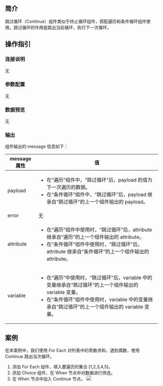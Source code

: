 ## 简介

跳过循环（Continue）组件类似于终止循环组件，搭配遍历和条件循环组件使用。跳过循环的作用是跳出当前循环，执行下一次循环。

## 操作指引

### 连接说明

无

### 参数配置

无

### 数据预览

无

### 输出

组件输出的 message 信息如下：

| message 属性 | 值                                                           |
| ----------- | ------------------------------------------------------------ |
| payload     | <ul><li>在“遍历”组件中，“跳过循环”后，payload 的值为下一次遍历的数据。</li><li>在“条件循环”组件中，“跳过循环”后，payload 继承自“跳过循环”的上一个组件输出的 payload。</li></ul> |
| error       | 无                                                           |
| attribute   | <ul><li>在“遍历”组件中使用时，“跳过循环”后，attribute 继承自“遍历”的上一个组件输出的 attribute。</li><li>在“条件循环”组件中使用时，“跳过循环”后，attribute 继承自“条件循环”的上一个组件输出的 attribute。</li></ul> |
| variable    | <ul><li>在“遍历”中使用时，“跳过循环”后，variable 中的变量继承自“跳过循环”的上一个组件输出的 variable 变量。</li><li>在“条件循环”组件中使用时，variable 中的变量继承自“跳过循环”的上一个组件输出的 variable 变量。</li></ul> |

## 案例

在本案例中，我们使用 For Each 对列表中的奇数求和，遇到偶数，使用 Continue 跳出当次循环。
1. 添加 For Each 组件，填入要遍历的集合 [1,2,3,4,5]。
2. 添加 Choice 组件，在 When 节点中对数据进行筛选。
3. 在 When 节点中加入 Continue 节点。
![](https://qcloudimg.tencent-cloud.cn/raw/4d1e4ee5b19258efe978f4f271ef6780.png)
